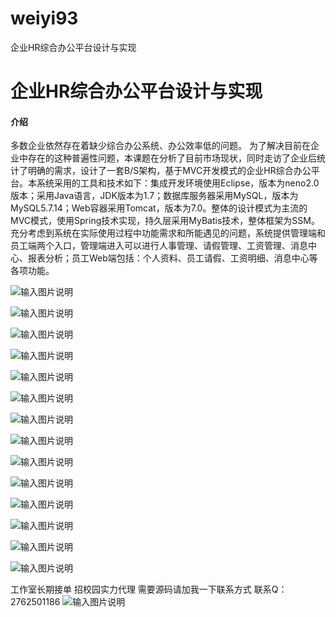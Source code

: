 # weiyi93
企业HR综合办公平台设计与实现

# 企业HR综合办公平台设计与实现

#### 介绍
多数企业依然存在着缺少综合办公系统、办公效率低的问题。
为了解决目前在企业中存在的这种普遍性问题，本课题在分析了目前市场现状，同时走访了企业后统计了明确的需求，设计了一套B/S架构，基于MVC开发模式的企业HR综合办公平台。本系统采用的工具和技术如下：集成开发环境使用Eclipse，版本为neno2.0版本；采用Java语言，JDK版本为1.7；数据库服务器采用MySQL，版本为MySQL5.7.14；Web容器采用Tomcat，版本为7.0。整体的设计模式为主流的MVC模式，使用Spring技术实现，持久层采用MyBatis技术，整体框架为SSM。充分考虑到系统在实际使用过程中功能需求和所能遇见的问题，系统提供管理端和员工端两个入口，管理端进入可以进行人事管理、请假管理、工资管理、消息中心、报表分析；员工Web端包括：个人资料、员工请假、工资明细、消息中心等各项功能。


![输入图片说明](https://images.gitee.com/uploads/images/2020/1203/215847_d99c7183_4865385.png "屏幕截图.png")

![输入图片说明](https://images.gitee.com/uploads/images/2020/1203/215852_66812736_4865385.png "屏幕截图.png")

![输入图片说明](https://images.gitee.com/uploads/images/2020/1203/215904_ef344631_4865385.png "屏幕截图.png")

![输入图片说明](https://images.gitee.com/uploads/images/2020/1203/215915_bfa30659_4865385.png "屏幕截图.png")

![输入图片说明](https://images.gitee.com/uploads/images/2020/1203/215925_6397f08e_4865385.png "屏幕截图.png")

![输入图片说明](https://images.gitee.com/uploads/images/2020/1203/215935_e285a39d_4865385.png "屏幕截图.png")

![输入图片说明](https://images.gitee.com/uploads/images/2020/1203/215940_ae0b1d84_4865385.png "屏幕截图.png")

![输入图片说明](https://images.gitee.com/uploads/images/2020/1203/215945_a7e6e7ad_4865385.png "屏幕截图.png")

![输入图片说明](https://images.gitee.com/uploads/images/2020/1203/215951_bf8a93ba_4865385.png "屏幕截图.png")

![输入图片说明](https://images.gitee.com/uploads/images/2020/1203/215958_695b20e7_4865385.png "屏幕截图.png")

![输入图片说明](https://images.gitee.com/uploads/images/2020/1203/220004_ddf28467_4865385.png "屏幕截图.png")

![输入图片说明](https://images.gitee.com/uploads/images/2020/1203/220010_b0833a4b_4865385.png "屏幕截图.png")

![输入图片说明](https://images.gitee.com/uploads/images/2020/1203/220015_f61fa05a_4865385.png "屏幕截图.png")

![输入图片说明](https://images.gitee.com/uploads/images/2020/1203/220021_4fd178bf_4865385.png "屏幕截图.png")

工作室长期接单 招校园实力代理
需要源码请加我一下联系方式
联系Q：2762501186
![输入图片说明](https://images.gitee.com/uploads/images/2020/1119/003728_cd598bb9_4865385.jpeg "微信.jpg")

